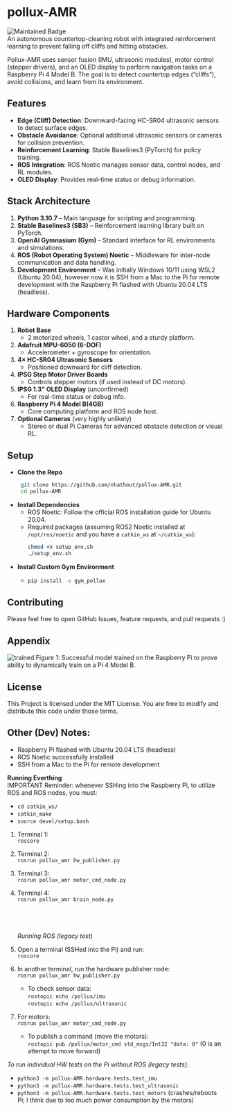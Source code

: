 # pollux-AMR
![Maintained Badge](https://img.shields.io/badge/status-building-yellow)<br>
An autonomous countertop-cleaning robot with integrated reinforcement learning to prevent falling off cliffs and hitting obstacles.

Pollux-AMR uses sensor fusion (IMU, ultrasonic modules), motor control (stepper drivers), and an OLED display to perform navigation tasks on a Raspberry Pi 4 Model B. The goal is to detect countertop edges (“cliffs”), avoid collisions, and learn from its environment.

## Features
- **Edge (Cliff) Detection**: Downward-facing HC-SR04 ultrasonic sensors to detect surface edges.  
- **Obstacle Avoidance**: Optional additional ultrasonic sensors or cameras for collision prevention.  
- **Reinforcement Learning**: Stable Baselines3 (PyTorch) for policy training.  
- **ROS Integration**: ROS Noetic manages sensor data, control nodes, and RL modules.  
- **OLED Display**: Provides real-time status or debug information.

## Stack Architecture
1. **Python 3.10.7** – Main language for scripting and programming.  
2. **Stable Baselines3 (SB3)** – Reinforcement learning library built on PyTorch.  
3. **OpenAI Gymnasium (Gym)** – Standard interface for RL environments and simulations.  
4. **ROS (Robot Operating System) Noetic** – Middleware for inter-node communication and data handling.  
5. **Development Environment** – Was initially Windows 10/11 using WSL2 (Ubuntu 20.04), however now it is SSH from a Mac to the Pi for remote development with the Raspberry Pi flashed with Ubuntu 20.04 LTS (headless).

## Hardware Components
1. **Robot Base**  
   - 2 motorized wheels, 1 castor wheel, and a sturdy platform.  
2. **Adafruit MPU-6050 (6-DOF)**  
   - Accelerometer + gyroscope for orientation.  
3. **4× HC-SR04 Ultrasonic Sensors**  
   - Positioned downward for cliff detection.  
4. **IPSG Step Motor Driver Boards**  
   - Controls stepper motors (if used instead of DC motors).  
5. **IPSG 1.3" OLED Display**  (unconfirmed)
   - For real-time status or debug info.  
6. **Raspberry Pi 4 Model B(4GB)**  
   - Core computing platform and ROS node host.  
7. **Optional Cameras**  (very highly unlikely)
   - Stereo or dual Pi Cameras for advanced obstacle detection or visual RL.

## Setup
- **Clone the Repo**
  ```bash
   git clone https://github.com/nhathout/pollux-AMR.git
   cd pollux-AMR
  ```
- **Install Dependencies**
  - ROS Noetic: Follow the official ROS installation guide for Ubuntu 20.04.
  - Required packages (assuming ROS2 Noetic installed at ```/opt/ros/noetic``` and you have a ```catkin_ws``` at ```~/catkin_ws```):
    ```bash
    chmod +x setup_env.sh
    ./setup_env.sh
    ```
- **Install Custom Gym Environment**
  - ```bash
    pip install -e gym_pollux
    ```

## Contributing
Please feel free to open GitHub Issues, feature requests, and pull requests :)

## Appendix
![trained](/images/trained.png)
Figure 1: Successful model trained on the Raspberry Pi to prove ability to dynamically train on a Pi 4 Model B.

## License 
This Project is licensed under the MIT License. You are free to modify and distribute this code under those terms.

## Other (Dev) Notes:
- Raspberry Pi flashed with Ubuntu 20.04 LTS (headless)
- ROS Noetic successfully installed
- SSH from a Mac to the Pi for remote development

**Running Everthing**<br>
IMPORTANT Reminder: whenever SSHing into the Raspberry Pi, to utilize ROS and ROS nodes, you must:<br>
- ```cd catkin_ws/```<br>
- ```catkin_make```<br>
- ```source devel/setup.bash```<br>

1. Terminal 1:<br>
   ```roscore```<br>

2. Terminal 2:<br>
   ```rosrun pollux_amr hw_publisher.py```<br>

3. Terminal 3:<br>
   ```rosrun pollux_amr motor_cmd_node.py```<br>

4. Terminal 4:<br>
   ```rosrun pollux_amr brain_node.py```<br>
<br><br><br><br>
*Running ROS (legacy test)*
1. Open a terminal (SSHed into the Pi) and run:<br>
   ```roscore```

2. In another terminal, run the hardware publisher node:<br>
   ```rosrun pollux_amr hw_publisher.py```

   - To check sensor data:<br>
      ```rostopic echo /pollux/imu```<br>
      ```rostopic echo /pollux/ultrasonic```

3. For motors:<br>
   ```rosrun pollux_amr motor_cmd_node.py```

   - To publish a command (move the motors):<br>
      ```rostopic pub /pollux/motor_cmd std_msgs/Int32 "data: 0"``` (0 is an attempt to move forward)

*To run individual HW tests on the Pi without ROS (legacy tests):*
- ```python3 -m pollux-AMR.hardware.tests.test_imu```
- ```python3 -m pollux-AMR.hardware.tests.test_ultrasonic```
- ```python3 -m pollux-AMR.hardware.tests.test_motors``` (crashes/reboots Pi; I think due to too much power consumption by the motors)
